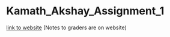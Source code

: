 ﻿# Kamath_Akshay_Assignment_1
[link to website](https://akshaykamath12.github.io/Kamath_Akshay_Assignment_2/src/index.html)
(Notes to graders are on website)
